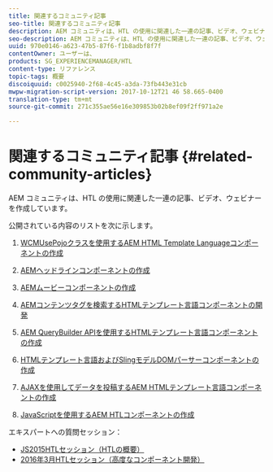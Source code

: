 ```yaml
---
title: 関連するコミュニティ記事
seo-title: 関連するコミュニティ記事
description: AEM コミュニティは、HTL の使用に関連した一連の記事、ビデオ、ウェビナーを作成しています。
seo-description: AEM コミュニティは、HTL の使用に関連した一連の記事、ビデオ、ウェビナーを作成しています。
uuid: 970e0146-a623-47b5-87f6-f1b8adbf8f7f
contentOwner: ユーザーは、
products: SG_EXPERIENCEMANAGER/HTL
content-type: リファレンス
topic-tags: 概要
discoiquuid: c0025940-2f68-4c45-a3da-73fb443e31cb
mwpw-migration-script-version: 2017-10-12T21 46 58.665-0400
translation-type: tm+mt
source-git-commit: 271c355ae56e16e309853b02b8ef09f2ff971a2e

---
```



# 関連するコミュニティ記事 {#related-community-articles}

AEM コミュニティは、HTL の使用に関連した一連の記事、ビデオ、ウェビナーを作成しています。

公開されている内容のリストを次に示します。

1. [WCMUsePojoクラスを使用するAEM HTML Template Languageコンポーネントの作成](https://helpx.adobe.com/experience-manager/using/first_htl_WCMUsePojo.html)

1. [AEMヘッドラインコンポーネントの作成](https://helpx.adobe.com/experience-manager/using/aem_headline.html)
1. [AEMムービーコンポーネントの作成](https://helpx.adobe.com/experience-manager/using/movie.html)
1. [AEMコンテンツタグを検索するHTMLテンプレート言語コンポーネントの開発](https://helpx.adobe.com/experience-manager/using/tagmanager-api-htl.html)
1. [AEM QueryBuilder APIを使用するHTMLテンプレート言語コンポーネントの作成](https://helpx.adobe.com/experience-manager/using/htl_querybuilder.html)
1. [HTMLテンプレート言語およびSlingモデルDOMパーサーコンポーネントの作成](https://helpx.adobe.com/experience-manager/using/domparser.html)
1. [AJAXを使用してデータを投稿するAEM HTMLテンプレート言語コンポーネントの作成](https://helpx.adobe.com/experience-manager/using/htl_ajax.html)
1. [JavaScriptを使用するAEM HTLコンポーネントの作成](https://helpx.adobe.com/experience-manager/using/htl_js.html)

エキスパートへの質問セッション：

* [JS2015HTLセッション（HTLの概要）](http://scottsdigitalcommunity.blogspot.ca/2015/01/upcoming-sessions-of-ask-aem-community.html)
* [2016年3月HTLセッション（高度なコンポーネント開発）](http://scottsdigitalcommunity.blogspot.ca/2016/03/ask-aem-community-experts-deep-dive.html)

